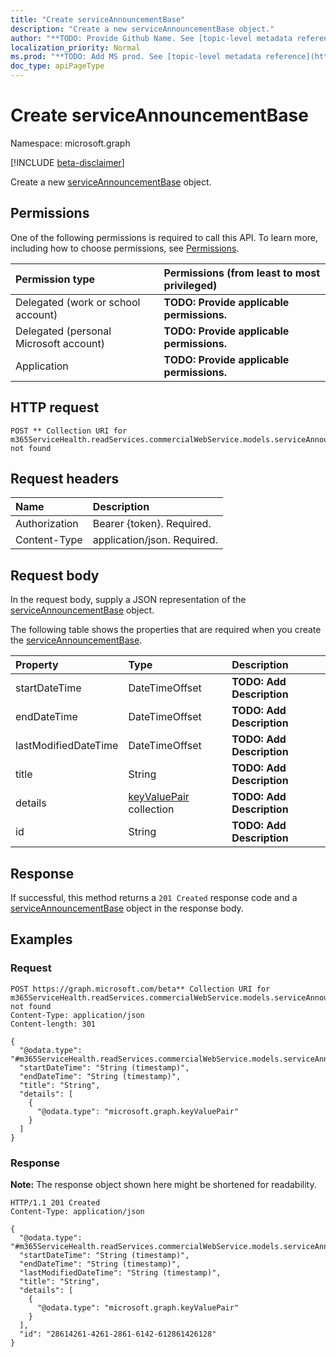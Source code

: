 ```yaml
---
title: "Create serviceAnnouncementBase"
description: "Create a new serviceAnnouncementBase object."
author: "**TODO: Provide Github Name. See [topic-level metadata reference](https://msgo.azurewebsites.net/add/document/guidelines/metadata.html#topic-level-metadata)**"
localization_priority: Normal
ms.prod: "**TODO: Add MS prod. See [topic-level metadata reference](https://msgo.azurewebsites.net/add/document/guidelines/metadata.html#topic-level-metadata)**"
doc_type: apiPageType
---
```


# Create serviceAnnouncementBase
Namespace: microsoft.graph

[!INCLUDE [beta-disclaimer](../../includes/beta-disclaimer.md)]

Create a new [serviceAnnouncementBase](../resources/serviceannouncementbase.md) object.

## Permissions
One of the following permissions is required to call this API. To learn more, including how to choose permissions, see [Permissions](/graph/permissions-reference).

|Permission type|Permissions (from least to most privileged)|
|:---|:---|
|Delegated (work or school account)|**TODO: Provide applicable permissions.**|
|Delegated (personal Microsoft account)|**TODO: Provide applicable permissions.**|
|Application|**TODO: Provide applicable permissions.**|

## HTTP request

<!-- {
  "blockType": "ignored"
}
-->
``` http
POST ** Collection URI for m365ServiceHealth.readServices.commercialWebService.models.serviceAnnouncementBase not found
```

## Request headers
|Name|Description|
|:---|:---|
|Authorization|Bearer {token}. Required.|
|Content-Type|application/json. Required.|

## Request body
In the request body, supply a JSON representation of the [serviceAnnouncementBase](../resources/serviceannouncementbase.md) object.

The following table shows the properties that are required when you create the [serviceAnnouncementBase](../resources/serviceannouncementbase.md).

|Property|Type|Description|
|:---|:---|:---|
|startDateTime|DateTimeOffset|**TODO: Add Description**|
|endDateTime|DateTimeOffset|**TODO: Add Description**|
|lastModifiedDateTime|DateTimeOffset|**TODO: Add Description**|
|title|String|**TODO: Add Description**|
|details|[keyValuePair](../resources/keyvaluepair.md) collection|**TODO: Add Description**|
|id|String|**TODO: Add Description**|



## Response

If successful, this method returns a `201 Created` response code and a [serviceAnnouncementBase](../resources/serviceannouncementbase.md) object in the response body.

## Examples

### Request
<!-- {
  "blockType": "request",
  "name": "create_serviceannouncementbase_from_"
}
-->
``` http
POST https://graph.microsoft.com/beta** Collection URI for m365ServiceHealth.readServices.commercialWebService.models.serviceAnnouncementBase not found
Content-Type: application/json
Content-length: 301

{
  "@odata.type": "#m365ServiceHealth.readServices.commercialWebService.models.serviceAnnouncementBase",
  "startDateTime": "String (timestamp)",
  "endDateTime": "String (timestamp)",
  "title": "String",
  "details": [
    {
      "@odata.type": "microsoft.graph.keyValuePair"
    }
  ]
}
```


### Response
**Note:** The response object shown here might be shortened for readability.
<!-- {
  "blockType": "response",
  "truncated": true,
  "@odata.type": "m365ServiceHealth.readServices.commercialWebService.models.serviceAnnouncementBase"
}
-->
``` http
HTTP/1.1 201 Created
Content-Type: application/json

{
  "@odata.type": "#m365ServiceHealth.readServices.commercialWebService.models.serviceAnnouncementBase",
  "startDateTime": "String (timestamp)",
  "endDateTime": "String (timestamp)",
  "lastModifiedDateTime": "String (timestamp)",
  "title": "String",
  "details": [
    {
      "@odata.type": "microsoft.graph.keyValuePair"
    }
  ],
  "id": "28614261-4261-2861-6142-612861426128"
}
```

